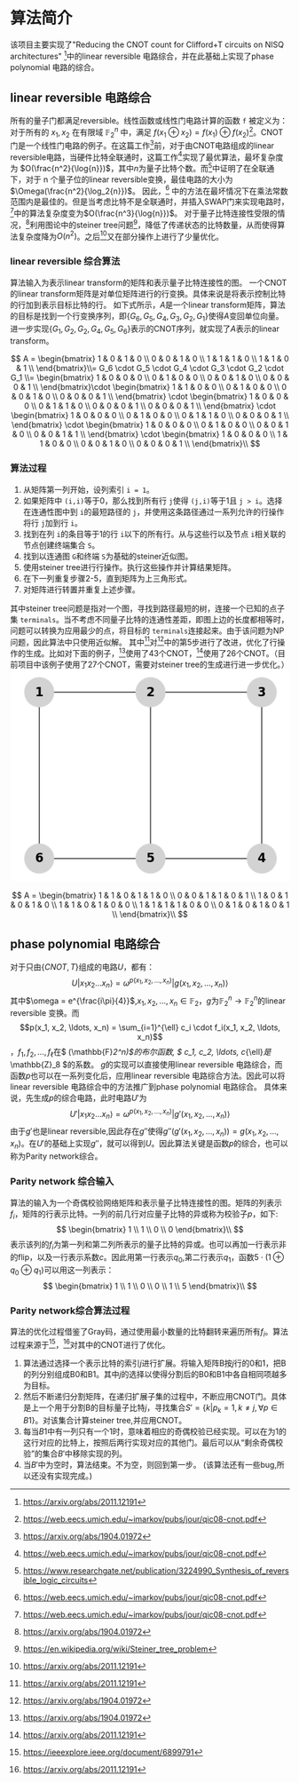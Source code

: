 # 算法简介

该项目主要实现了"Reducing the CNOT count for Clifford+T circuits on NISQ architectures" [^1]中的linear reversible 电路综合，并在此基础上实现了phase polynomial 电路的综合。

## linear reversible 电路综合

所有的量子门都满足reversible。线性函数或线性门电路计算的函数 `f` 被定义为：对于所有的 $x_1, x_2$ 在有限域 $\mathbb{F}_2^n$ 中，满足 $f(x_1 \oplus x_2) = f(x_1) \oplus f(x_2)$[^2]。CNOT门是一个线性门电路的例子。在这篇工作[^3]前，对于由CNOT电路组成的linear reversible电路，当硬件比特全联通时，这篇工作[^2]实现了最优算法，最坏复杂度为 $O(\frac{n^2}{\log{n}})$，其中$n$为量子比特个数。而[^4]中证明了在全联通下，对于 n 个量子位的linear reversible变换，最佳电路的大小为$\Omega(\frac{n^2}{\log_2{n}})$。 因此，[^2] 中的方法在最坏情况下在乘法常数范围内是最佳的。但是当考虑比特不是全联通时，并插入SWAP门来实现电路时，[^2]中的算法复杂度变为$O(\frac{n^3}{\log{n}})$。
对于量子比特连接性受限的情况，[^3]利用图论中的steiner tree问题[^5]，降低了传递状态的比特数量，从而使得算法复杂度降为$O(n^2)$。之后[^1]又在部分操作上进行了少量优化。

### linear reversible 综合算法

算法输入为表示linear transform的矩阵和表示量子比特连接性的图。
一个CNOT的linear transform矩阵是对单位矩阵进行的行变换。具体来说是将表示控制比特的行加到表示目标比特的行。
如下式所示，$A$是一个linear transform矩阵，算法的目标是找到一个行变换序列，即$\{G_6,G_5,G_4,G_3,G_2,G_1\}$使得$A$变回单位向量。进一步实现$\{G_1,G_2,G_2,G_4,G_5,G_6\}$表示的CNOT序列，就实现了$A$表示的linear transform。

$$
A =
\begin{bmatrix}
1 & 0 & 1 & 0 \\
0 & 0 & 1 & 0 \\
1 & 1 & 1 & 0 \\
1 & 1 & 0 & 1 \\
\end{bmatrix}\\= G_6 \cdot G_5 \cdot G_4 \cdot G_3 \cdot G_2 \cdot G_1 \\= \begin{bmatrix}
1 & 0 & 0 & 0 \\
0 & 1 & 0 & 0 \\
0 & 0 & 1 & 0 \\
0 & 0 & 0 & 1 \\
\end{bmatrix}\cdot
\begin{bmatrix}
1 & 1 & 0 & 0 \\
0 & 1 & 0 & 0 \\
0 & 0 & 1 & 0 \\
0 & 0 & 0 & 1 \\
\end{bmatrix}
\cdot
\begin{bmatrix}
1 & 0 & 0 & 0 \\
0 & 1 & 1 & 0 \\
0 & 0 & 0 & 1 \\
0 & 0 & 0 & 1 \\
\end{bmatrix}
\cdot
\begin{bmatrix}
1 & 0 & 0 & 0 \\
0 & 1 & 0 & 0 \\
0 & 1 & 1 & 0 \\
0 & 0 & 0 & 1 \\
\end{bmatrix}
\cdot
\begin{bmatrix}
1 & 0 & 0 & 0 \\
0 & 1 & 0 & 0 \\
0 & 0 & 1 & 0 \\
0 & 0 & 1 & 1 \\
\end{bmatrix}
\cdot
\begin{bmatrix}
1 & 0 & 0 & 0 \\
1 & 1 & 0 & 0 \\
0 & 0 & 1 & 0 \\
0 & 0 & 0 & 1 \\
\end{bmatrix}\\
$$

### 算法过程

1. 从矩阵第一列开始，设列索引 `i = 1`。
2. 如果矩阵中 `(i,i)`等于0，那么找到所有行 `j`使得 `(j,i)`等于1且 `j > i`。选择在连通性图中到 `i`的最短路径的 `j`，并使用这条路径通过一系列允许的行操作将行 `j`加到行 `i`。
3. 找到在列 `i`的条目等于1的行 `i`以下的所有行。从与这些行以及节点 `i`相关联的节点创建终端集合 `S`。
4. 找到以连通图 `G`和终端 `S`为基础的steiner近似图。
5. 使用steiner tree进行行操作。执行这些操作并计算结果矩阵。
6. 在下一列重复步骤2-5，直到矩阵为上三角形式。
7. 对矩阵进行转置并重复上述步骤。

其中steiner tree问题是指对一个图，寻找到路径最短的树，连接一个已知的点子集 `terminals`。当不考虑不同量子比特的连通性差距，即图上边的长度都相等时，问题可以转换为应用最少的点，将目标的 `terminals`连接起来。由于该问题为NP问题，因此算法中只使用近似解。
其中[^1]对[^3]中的第5步进行了改进，优化了行操作的生成。比如对下面的例子，[^3]使用了43个CNOT，[^1]使用了26个CNOT。（目前项目中该例子使用了27个CNOT，需要对steiner tree的生成进行进一步优化。）![typo](image/brief/1707256264570.png)

$$
A = 
\begin{bmatrix}
1 & 1 & 0 & 1 & 1 & 0 \\
0 & 0 & 1 & 1 & 0 & 1 \\
1 & 0 & 1 & 0 & 1 & 0 \\
1 & 1 & 0 & 1 & 0 & 0 \\
1 & 1 & 1 & 1 & 0 & 0 \\
0 & 1 & 0 & 1 & 0 & 1 \\
\end{bmatrix}\\
$$

## phase polynomial 电路综合

对于只由$\{CNOT,T\}$组成的电路$U$，都有：
$$U \left| x_1 x_2 \ldots x_n \right\rangle = \omega^{p(x_1,x_2,\ldots,x_n)} \left| g(x_1, x_2, \ldots, x_n) \right\rangle
$$
其中$\omega = e^{\frac{i\pi}{4}}$,$x_1, x_2, \ldots, x_n \in \mathbb{F}_2$，$g$为$\mathbb{F}_2^n \rightarrow \mathbb{F}_2^n$的linear reversible 变换。而
$$p(x_1, x_2, \ldots, x_n) = \sum_{i=1}^{\ell} c_i \cdot f_i(x_1, x_2, \ldots, x_n)$$
，$f_1, f_2, \ldots, f_{\ell}$在$ (\mathbb{F}_2^n)$的布尔函数, $ c_1, c_2, \ldots, c_{\ell}$是$\mathbb{Z}_8
$的系数。
$g$的实现可以直接使用linear reversible 电路综合，而函数$p$也可以在一系列变化后，应用linear reversible 电路综合方法。因此可以将linear reversible 电路综合中的方法推广到phase polynomial 电路综合。
具体来说，先生成$p$的综合电路，此时电路$U'$为
$$U' \left| x_1 x_2 \ldots x_n \right\rangle = \omega^{p(x_1,x_2,\ldots,x_n)} \left| g'(x_1, x_2, \ldots, x_n) \right\rangle
$$
由于$g'$也是linear reversible,因此存在$g''$使得$g''(g'(x_1, x_2, \ldots, x_n))= g(x_1, x_2, \ldots, x_n)$。在$U'$的基础上实现$g''$，就可以得到$U$。因此算法关键是函数$p$的综合，也可以称为Parity network综合。

### Parity network 综合输入
算法的输入为一个奇偶校验网络矩阵和表示量子比特连接性的图。矩阵的列表示$f_i$，矩阵的行表示比特。一列的前几行对应量子比特的异或称为校验子$p$，如下:
$$
\begin{bmatrix}
1 \\
1 \\
0 \\
0 
\end{bmatrix}\\
$$
表示该列的$f_i$为第一列和第二列所表示的量子比特的异或。也可以再加一行表示非的flip，以及一行表示系数$c$。因此用第一行表示$q_0$,第二行表示$q_1$，函数$5\cdot (1\oplus q_0\oplus q_1)$可以用这一列表示：
$$
\begin{bmatrix}
1 \\
1 \\
0 \\
0 \\
1 \\
5
\end{bmatrix}\\
$$

### Parity network综合算法过程

算法的优化过程借鉴了Gray码，通过使用最小数量的比特翻转来遍历所有$f_i$。算法过程来源于[^6]，[^1]对其中的CNOT进行了优化。

1. 算法通过选择一个表示比特的索引$j$进行扩展。将输入矩阵B按$j$行的0和1，把B的列分别组成B0和B1。其中$j$的选择以使得分割后的B0和B1中各自相同项越多为目标。
2. 然后不断递归分割矩阵，在递归扩展子集的过程中，不断应用CNOT门。具体是上一个用于分割B的目标量子比特$j$，寻找集合$S' = \{k|p_k=1,k\neq j,\forall p\in B1\}$。对该集合计算steiner tree,并应用CNOT。
3. 每当$B1$中有一列只有一个1时，意味着相应的奇偶校验已经实现。可以在为1的这行对应的比特上，按照后两行实现对应的其他门。最后可以从“剩余奇偶校验”的集合$B'$中移除实现的列。
4. 当$B'$中为空时，算法结束。不为空，则回到第一步。
(该算法还有一些bug,所以还没有实现完成。)

[^1]: https://arxiv.org/abs/2011.12191
[^2]: https://web.eecs.umich.edu/~imarkov/pubs/jour/qic08-cnot.pdf
[^3]: https://arxiv.org/abs/1904.01972
[^4]: https://www.researchgate.net/publication/3224990_Synthesis_of_reversible_logic_circuits
[^5]: https://en.wikipedia.org/wiki/Steiner_tree_problem
[^6]: https://ieeexplore.ieee.org/document/6899791
